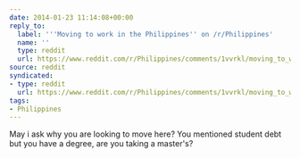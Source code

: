 ```yaml
---
date: 2014-01-23 11:14:08+00:00
reply_to:
  label: '''Moving to work in the Philippines'' on /r/Philippines'
  name: ''
  type: reddit
  url: https://www.reddit.com/r/Philippines/comments/1vvrkl/moving_to_work_in_the_philippines/
source: reddit
syndicated:
- type: reddit
  url: https://www.reddit.com/r/Philippines/comments/1vvrkl/moving_to_work_in_the_philippines/cewr6oj/
tags:
- Philippines
---
```


May i ask why you are looking to move here? You mentioned student debt but you have a degree, are you taking a master's?